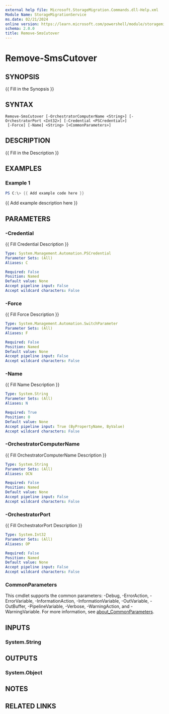 ```yaml
---
external help file: Microsoft.StorageMigration.Commands.dll-Help.xml
Module Name: StorageMigrationService
ms.date: 02/21/2024
online version: https://learn.microsoft.com/powershell/module/storagemigrationservice/remove-smscutover?view=windowsserver2025-ps&wt.mc_id=ps-gethelp
schema: 2.0.0
title: Remove-SmsCutover
---
```


# Remove-SmsCutover

## SYNOPSIS
{{ Fill in the Synopsis }}

## SYNTAX

```
Remove-SmsCutover [-OrchestratorComputerName <String>] [-OrchestratorPort <Int32>] [-Credential <PSCredential>]
 [-Force] [-Name] <String> [<CommonParameters>]
```

## DESCRIPTION
{{ Fill in the Description }}

## EXAMPLES

### Example 1
```powershell
PS C:\> {{ Add example code here }}
```

{{ Add example description here }}

## PARAMETERS

### -Credential
{{ Fill Credential Description }}

```yaml
Type: System.Management.Automation.PSCredential
Parameter Sets: (All)
Aliases: C

Required: False
Position: Named
Default value: None
Accept pipeline input: False
Accept wildcard characters: False
```

### -Force
{{ Fill Force Description }}

```yaml
Type: System.Management.Automation.SwitchParameter
Parameter Sets: (All)
Aliases: F

Required: False
Position: Named
Default value: None
Accept pipeline input: False
Accept wildcard characters: False
```

### -Name
{{ Fill Name Description }}

```yaml
Type: System.String
Parameter Sets: (All)
Aliases: N

Required: True
Position: 0
Default value: None
Accept pipeline input: True (ByPropertyName, ByValue)
Accept wildcard characters: False
```

### -OrchestratorComputerName
{{ Fill OrchestratorComputerName Description }}

```yaml
Type: System.String
Parameter Sets: (All)
Aliases: OCN

Required: False
Position: Named
Default value: None
Accept pipeline input: False
Accept wildcard characters: False
```

### -OrchestratorPort
{{ Fill OrchestratorPort Description }}

```yaml
Type: System.Int32
Parameter Sets: (All)
Aliases: OP

Required: False
Position: Named
Default value: None
Accept pipeline input: False
Accept wildcard characters: False
```

### CommonParameters
This cmdlet supports the common parameters: -Debug, -ErrorAction, -ErrorVariable, -InformationAction, -InformationVariable, -OutVariable, -OutBuffer, -PipelineVariable, -Verbose, -WarningAction, and -WarningVariable. For more information, see [about_CommonParameters](http://go.microsoft.com/fwlink/?LinkID=113216).

## INPUTS

### System.String

## OUTPUTS

### System.Object
## NOTES

## RELATED LINKS
